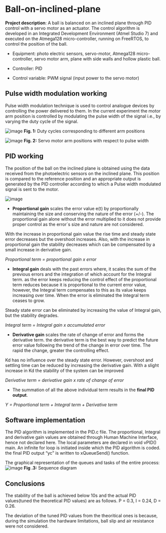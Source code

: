 # Ball-on-inclined-plane
**Project description**: A ball is balanced on an inclined plane through PID control with a servo motor as an actuator. The control algorithm is developed in an Integrated Development Environment (Atmel Studio 7) and executed on the Atmega128 micro-controller, running on FreeRTOS, to control the position of the ball.

- Equipment: photo electric sensors, servo-motor, Atmega128 micro-controller, servo motor arm, plane with side walls and hollow plastic ball.

- Controller: PID

- Control variable: PWM signal (input power to the servo motor)





## Pulse width modulation working

Pulse width modulation technique is used to control analogue devices by controlling the power delivered
to them. In the current experiment the motor arm position is controlled by modulating the
pulse width of the signal i.e., by varying the duty cycle of the signal.



![image](https://user-images.githubusercontent.com/48198017/116827022-47538780-ab97-11eb-937b-a11244539f2a.png)
**Fig. 1:** Duty cycles corresponding to different arm positions


![image](https://user-images.githubusercontent.com/48198017/116827088-a87b5b00-ab97-11eb-9664-8ab407d63ba5.png "servo motor arm positions with respect to pulse width")
**Fig. 2:** Servo motor arm positions with respect to pulse width

## PID working

The position of the ball on the inclined plane is obtained using the data received from the photoelectric
sensors on the inclined plane. This position is compared to the reference position and an appropriate
output is generated by the PID controller according to which a Pulse width modulated signal
is sent to the motor.

![image](https://user-images.githubusercontent.com/48198017/116827797-3efd4b80-ab9b-11eb-9392-478366a4a138.png)

- **Proportional gain** scales the error value e(t) by proportionally maintaining the size and conserving
the nature of the error (+/-). The proportional gain alone without the error multiplied to it does not
provide proper control as the error´s size and nature are not considered.

With the increase in proportional gain value the rise time and steady state error decreases but the
overshoot increases. Also, with the increase in proportional gain the stability decreases which can be
compensated by a small increase in derivative gain.

*Proportional term = proportional gain x error*

- **Integral gain** deals with the past errors where, it scales the sum of the previous errors and the integration
of which account for the Integral term. as the error keeps reducing the control effect of the
proportional term reduces because it is proportional to the current error value, however, the Integral
term compensates to this as its value keeps increasing over time. When the error is eliminated the
Integral term ceases to grow.

Steady state error can be eliminated by increasing the value of Integral gain, but the stability degrades.

*Integral term = Integral gain x accumulated error*

- **Derivative gain** scales the rate of change of error and forms the derivative term. the derivative term
is the best way to predict the future error value following the trend of the change in error over time.
The rapid the change, greater the controlling effect.

Kd has no influence over the steady state error. However, overshoot and settling time can be reduced
by increasing the derivative gain. With a slight increase in Kd the stability of the system can be improved

*Derivative term = derivative gain x rate of change of error*

- The summation of all the above individual term results in the **final PID output**.

*Y = Proportional term + Integral term + Derivative term*

## Software implementation

The PID algorithm is implemented in the PID.c file. The proportional, Integral and derivative gain values
are obtained through Human Machine Interface, hence not declared here.
The local parameters are declared in void vPID() main. An infinite for loop is initiated inside which the
PID algorithm is coded. the final PID output “yc” is written to xQueueSend() function.

The graphical representation of the queues and tasks of the entire process:
![image](https://user-images.githubusercontent.com/48198017/116827687-a666cb80-ab9a-11eb-98cf-bf68e3a78349.png)
**Fig .3:** Sequence diagram

## Conclusions
The stability of the ball is achieved below 10s and the actual PID values(tuned the theoretical PID values) are as follows.
P = 0.3, I = 0.24, D = 0.26.

The deviation of the tuned PID values from the theoritical ones is because, during the simulation the hardware limitations, ball slip and air resistance were not considered.   
